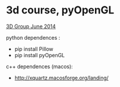 3d course, pyOpenGL
==================

[3D Group June 2014](https://docs.google.com/document/d/1HrbhyK3N_lWiGOyuCXidRmpgKY4oUbfAqpftrlIK9zo)

python dependences :
  * pip install Pillow
  * pip install pyOpenGL
  
c++ dependences (macos): 
  * http://xquartz.macosforge.org/landing/